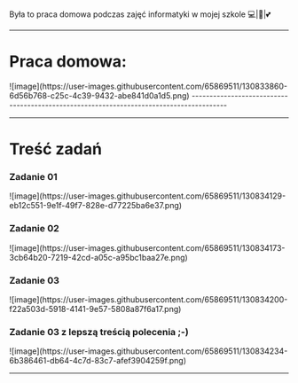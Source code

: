 Była to praca domowa podczas zajęć informatyki w mojej szkole 💻|🐍|💕

----------------------------------------------------------------------------------------
<h1>Praca domowa:</h1>
![image](https://user-images.githubusercontent.com/65869511/130833860-6d56b768-c25c-4c39-9432-abe841d0a1d5.png)
----------------------------------------------------------------------------------------

----------------------------------------------------------------------------------------
<h1>Treść zadań</h1>

<h3>Zadanie 01</h3>
![image](https://user-images.githubusercontent.com/65869511/130834129-eb12c551-9e1f-49f7-828e-d77225ba6e37.png)

<h3>Zadanie 02</h3>
![image](https://user-images.githubusercontent.com/65869511/130834173-3cb64b20-7219-42cd-a05c-a95bc1baa27e.png)

<h3>Zadanie 03</h3>
![image](https://user-images.githubusercontent.com/65869511/130834200-f22a503d-5918-4141-9e57-5808a87f6a17.png)

<h3>Zadanie 03 z lepszą treścią polecenia ;-)</h3>
![image](https://user-images.githubusercontent.com/65869511/130834234-6b386461-db64-4c7d-83c7-afef3904259f.png)

----------------------------------------------------------------------------------------
